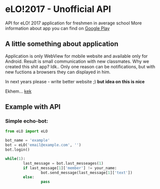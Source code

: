 # eLO!2017 - Unofficial API
API for eLO! 2017 application for freshmen in average school
More information about app you can find on [Google Play]( https://play.google.com/store/apps/details?id=pl.edu.vulcan.elo2017)

## A little something about application
Application is only WebView for mobile website and available only for Android.
Result is small communication with new classmates. Why we created this shit app? Idk..
Only one reason can be notifications, but with new fuctions a browsers they can displayed in him.

In next years please - write better website ;)
**but idea on this is nice**

Ekhem... [kek](https://elo.edu.pl/)

## Example with API

### Simple echo-bot:

```python
from eLO import eLO

bot_name = 'example'
bot = eLO('email@example.com', '')
bot.login()

while(1):
        last_message = bot.last_messeages(1)
        if last_message[1]['member'] != your_name:
                bot.send_message(last_message[1]['text'])
        else:
                pass
```
